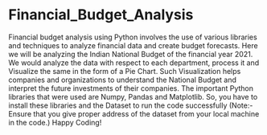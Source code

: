 # Financial_Budget_Analysis
Financial budget analysis using Python involves the use of various libraries and techniques to analyze financial data and create budget forecasts. Here we will be analyzing the Indian National Budget of the financial year 2021. We would analyze the data with respect to each department, process it and Visualize the same in the form of a Pie Chart. Such Visualization helps companies and organizations to understand the National Budget and interpret the future investments of their companies. The important Python libraries that were used are Numpy, Pandas and Matplotlib. So, you have to install these libraries and the Dataset to run the code successfully (Note:- Ensure that you give proper address of the dataset from your local machine in the code.)
Happy Coding!

